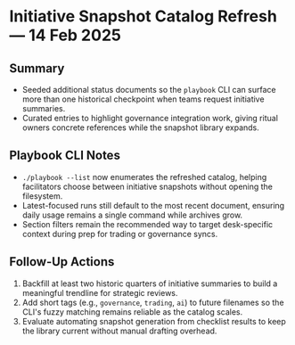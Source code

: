 # Initiative Snapshot Catalog Refresh — 14 Feb 2025

## Summary

- Seeded additional status documents so the `playbook` CLI can surface more than
  one historical checkpoint when teams request initiative summaries.
- Curated entries to highlight governance integration work, giving ritual owners
  concrete references while the snapshot library expands.

## Playbook CLI Notes

- `./playbook --list` now enumerates the refreshed catalog, helping facilitators
  choose between initiative snapshots without opening the filesystem.
- Latest-focused runs still default to the most recent document, ensuring daily
  usage remains a single command while archives grow.
- Section filters remain the recommended way to target desk-specific context
  during prep for trading or governance syncs.

## Follow-Up Actions

1. Backfill at least two historic quarters of initiative summaries to build a
   meaningful trendline for strategic reviews.
2. Add short tags (e.g., `governance`, `trading`, `ai`) to future filenames so
   the CLI's fuzzy matching remains reliable as the catalog scales.
3. Evaluate automating snapshot generation from checklist results to keep the
   library current without manual drafting overhead.
